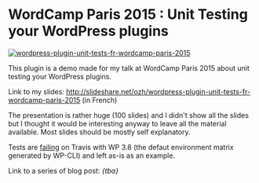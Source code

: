 # WordCamp Paris 2015 : Unit Testing your WordPress plugins

[![wordpress-plugin-unit-tests-fr-wordcamp-paris-2015](https://cloud.githubusercontent.com/assets/223647/5892578/993e2554-a4c4-11e4-90ba-465beef4634d.jpg)](http://slideshare.net/ozh/wordpress-plugin-unit-tests-fr-wordcamp-paris-2015)

This plugin is a demo made for my talk at WordCamp Paris 2015 about unit testing your WordPress plugins.

Link to my slides: http://slideshare.net/ozh/wordpress-plugin-unit-tests-fr-wordcamp-paris-2015 (in French)

The presentation is rather huge (100 slides) and I didn't show all the slides but I thought it would be interesting anyway to leave all the material available. Most slides should be mostly self explanatory.

Tests are [failing](https://travis-ci.org/ozh/plugin-unit-test-demo/) on Travis with WP 3.8 (the defaut environment matrix generated by WP-CLI) and left as-is as an example.

Link to a series of blog post: *{tba}*
